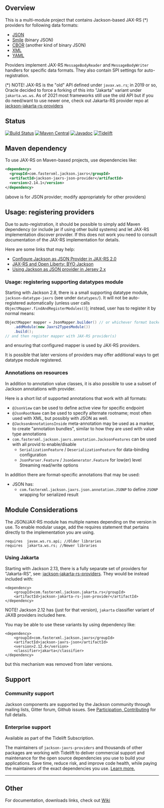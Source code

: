 ## Overview

This is a multi-module project that contains Jackson-based JAX-RS (*) providers
for following data formats:

* [JSON](https://github.com/FasterXML/jackson-core)
* [Smile](https://github.com/FasterXML/jackson-dataformat-smile) (binary JSON)
* [CBOR](https://github.com/FasterXML/jackson-dataformat-cbor) (another kind of binary JSON)
* [XML](https://github.com/FasterXML/jackson-dataformat-xml)
* [YAML](https://github.com/FasterXML/jackson-dataformat-yaml)

Providers implement JAX-RS `MessageBodyReader` and `MessageBodyWriter` handlers for specific
data formats. They also contain SPI settings for auto-registration.

(*) NOTE! JAX-RS is the "old" API defined under `javax.ws.rs`; in 2019 or so, Oracle decided to force
a forking of this into "Jakarta" variant under `jakarta.ws.ws`.
As of 2021 most frameworks still use the old API but if you do need/want to use newer one,
check out Jakarta-RS provider repo at [jackson-jakarta-rs-providers](../../../jackson-jakarta-rs-providers)

## Status

[![Build Status](https://travis-ci.org/FasterXML/jackson-jaxrs-providers.svg?branch=master)](https://travis-ci.org/FasterXML/jackson-jaxrs-providers)
[![Maven Central](https://maven-badges.herokuapp.com/maven-central/com.fasterxml.jackson.jaxrs/jackson-jaxrs-json-provider/badge.svg)](https://maven-badges.herokuapp.com/maven-central/com.fasterxml.jackson.jaxrs/jackson-jaxrs-json-provider/)
[![Javadoc](https://javadoc.io/badge/com.fasterxml.jackson.jaxrs/jackson-jaxrs-json-provider.svg)](http://www.javadoc.io/doc/com.fasterxml.jackson.jaxrs/jackson-jaxrs-json-provider)
[![Tidelift](https://tidelift.com/badges/package/maven/com.fasterxml.jackson.jaxrs:jackson-jaxrs-json-provider)](https://tidelift.com/subscription/pkg/maven-com-fasterxml-jackson-jaxrs-jackson-jaxrs-json-provider?utm_source=maven-com-fasterxml-jackson-jaxrs-jackson-jaxrs-json-provider&utm_medium=referral&utm_campaign=readme)

## Maven dependency

To use JAX-RS on Maven-based projects, use dependencies like:

```xml
<dependency>
  <groupId>com.fasterxml.jackson.jaxrs</groupId>
  <artifactId>jackson-jaxrs-json-provider</artifactId>
  <version>2.14.1</version>
</dependency>
```

(above is for JSON provider; modify appropriately for other providers)

## Usage: registering providers

Due to auto-registration, it should be possible to simply add Maven dependency
(or include jar if using other build systems) and let JAX-RS implementation discover
provider.
If this does not work you need to consult documentation of the JAX-RS implementation for details.  

Here are some links that may help:

* [Configure Jackson as JSON Provider in JAX-RS 2.0](https://stackoverflow.com/questions/18741954/configure-jackson-as-json-provider-in-jax-rs-2-0)
* [JAX-RS and Open Liberty: BYO Jackson](https://openliberty.io/blog/2020/11/11/byo-jackson.html)
* [Using Jackson as JSON provider in Jersey 2.x](https://cassiomolin.com/2016/08/10/using-jackson-as-json-provider-in-jersey-2x/)

### Usage: registering supporting datatypes module

Starting with Jackson 2.8, there is a small supporting datatype module, `jackson-datatype-jaxrs` (see
under `datatypes/`).
It will not be auto-registered automatically (unless user calls `ObjectMapper.findAndRegisterModules()`);
instead, user has to register it by normal means:

```java
ObjectMapper mapper = JsonMapper.builder() // or whichever format backend we have
    .addModule(new Jaxrs2TypesModule())
    .build();
// and then register mapper with JAX-RS provider(s)
```

and ensuring that configured mapper is used by JAX-RS providers.

It is possible that later versions of providers may offer additional ways to get datatype module registered.

### Annotations on resources

In addition to annotation value classes, it is also possible to use a subset
of Jackson annotations with provider.

Here is a short list of supported annotations that work with all formats:

* `@JsonView` can be used to define active view for specific endpoint
* `@JsonRootName` can be used to specify alternate rootname; most often used with XML, but possibly with JSON as well.
* `@JacksonAnnotationsInside` meta-annotation may be used as a marker, to create "annotation bundles", similar to how they are used with value type annotations
* `com.fasterxml.jackson.jaxrs.annotation.JacksonFeatures` can be used with all provid to enable/disable
    * `SerializationFeature` / `DeserializationFeature` for data-binding configuration
    * `JsonParser.Feature` / `JsonGenerator.Feature` for low(er) level Streaming read/write options

In addition there are format-specific annotations that may be used:

* JSON has:
    * `com.fasterxml.jackson.jaxrs.json.annotation.JSONP` to define `JSONP` wrapping for serialized result


## Module Considerations

The JSON/JAX-RS module has multiple names depending on the version in use.
To enable modular usage, add the requires statement that pertains directly
to the implementation you are using. 

```
requires  javax.ws.rs.api; //Older libraries
requires  jakarta.ws.rs; //Newer libraries
```

### Using Jakarta

Starting with Jackson 2.13, there is a fully separate set of providers
for "Jakarta-RS", see: [jackson-jakarta-rs-providers](../../../jackson-jakarta-rs-providers).
They would be instead included with:

```
<dependency>
    <groupId>com.fasterxml.jackson.jakarta.rs</groupId>
    <artifactId>jackson-jakarta-rs-json-provider</artifactId>
</dependency>
``` 

NOTE! Jackson 2.12 has (just for that version), `jakarta` classifier variant of JAXB providers included here.

You may be able to use these variants by using dependency like:

```
<dependency>
    <groupId>com.fasterxml.jackson.jaxrs</groupId>
    <artifactId>jackson-jaxrs-json</artifactId>
    <version>2.12.6</version>
    <classifier>jakarta</classifier>
</dependency>
``` 

but this mechanism was removed from later versions.

## Support

### Community support

Jackson components are supported by the Jackson community through mailing lists, Gitter forum, Github issues. See [Participation, Contributing](../../../jackson#participation-contributing) for full details.

### Enterprise support

Available as part of the Tidelift Subscription.

The maintainers of `jackson-jaxrs-providers` and thousands of other packages are working with Tidelift to deliver commercial support and maintenance for the open source dependencies you use to build your applications. Save time, reduce risk, and improve code health, while paying the maintainers of the exact dependencies you use. [Learn more.](https://tidelift.com/subscription/pkg/maven-com-fasterxml-jackson-jaxrs-jackson-jaxrs-json-provider?utm_source=maven-com-fasterxml-jackson-jaxrs-jackson-jaxrs-json-provider&utm_medium=referral&utm_campaign=enterprise&utm_term=repo)

-----

## Other

For documentation, downloads links, check out [Wiki](../../wiki)
